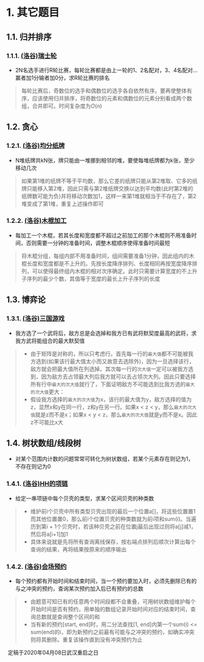 # 1. 其它题目
## 1.1. 归并排序
### 1.1.1. [(洛谷)瑞士轮](https://www.luogu.com.cn/problem/P1309)
- 2N名选手进行R轮比赛，每轮比赛都是由上一轮的1、2名配对，3、4名配对...赢者加1分输者加0分，求R轮比赛的排名
> 每轮比赛后，奇数位的选手和偶数位的选手各自依然有序。要再使整体有序，应该使用归并排序，将奇数位的元素和偶数位的元素分别看成两个数组，合并即可。时间复杂度为$O(n)$
## 1.2. 贪心
### 1.2.1. [(洛谷)均分纸牌](https://www.luogu.com.cn/problem/P1031)
- N堆纸牌共kN张，牌只能由一堆挪到相邻的堆，要使每堆纸牌都为k张，至少移动几次
> 如果第1堆的纸牌不等于平均数，那么它差的纸牌只能从第2堆取、它多的纸牌只能移入第2堆，因此只需与第2堆纸牌交换以达到平均数(此时第2堆的纸牌数可能为负)并将移动次数加1，这样一来第1堆就相当于不存在了，第2堆变成了第1堆，重复上述操作即可
### 1.2.2. [(洛谷)木棍加工](https://www.luogu.com.cn/problem/P1233)
- 每加工一个木棍，若其长度和宽度都不超过之前加工的那个木棍则不用准备时间，否则需要一分钟的准备时间，调整木棍顺序使得准备时间最短
> 将木棍分组，每组内部不用准备时间，组间需要准备1分钟，因此组内的木棍长度和宽度都是不上升的。先按长度降序排列、长度相同再按宽度降序排列，可以使得最终组内木棍的相对次序确定。此时只需要计算宽度的不上升子序列的最少个数，其值等于宽度的最长上升子序列的长度
## 1.3. 博弈论
### 1.3.1. [(洛谷)三国游戏](https://www.luogu.com.cn/problem/P1199)
- 我方选了一个武将后，敌方总是会选掉和我方已有武将默契度最高的武将，求我方武将能组合的最大默契值
> -  由于矩阵是对称的，所以只考虑行。首先每一行的`最大值`都不可能被我方选到(如果该行最大值太小而又故意去选除外)，因为一旦选择该行，敌方就会把最大值所在列选掉。其次每一行的`次大值`一定可以被我方选到，因为敌方去占领最大列后我方就可以去占领次大列。因此只要选择所有行中`最大的次大值`就行了，下面证明敌方不可能选到比我方选的`最大的次大值`更大：
> - 假设我方选择的`最大的次大值`为x，该行的最大值为y，敌方选择的值为z，显然x和y在同一行，z和y在另一行。如果x < z < y，那么`最大的次大值`就是z而不是x；如果x < y < z，那么`最大的次大值`就是y而不是x。因此z不可能比x大
## 1.4. 树状数组/线段树
- 对某个范围内计数的问题常常可转化为树状数组，若某个元素存在则记为1，不存在则记为0
### 1.4.1. [(洛谷)HH的项链](https://www.luogu.com.cn/problem/P1972)
- 给定一串项链中每个贝壳的类型，求某个区间贝壳的种类数
> - 维护前i个贝壳中所有类型贝壳出现的最后一个位置a[]，将这些位置置1而其他位置置0，那么前i个位置贝壳的种类数就为前i项和sum(i)。当遍历到第i + 1个贝壳时，若该种贝壳之前在位置j最后出现过则将a[j]减1，然后将a[i+1]加1
> - 具体来说就是先将所有查询离线保存，按右端点排列后顺次计算出每个查询的结果，再将结果按原来的顺序输出
### 1.4.2. [(洛谷)会场预约](https://www.luogu.com.cn/problem/P2161)
- 每个预约都有开始时间和结束时间，当一个预约要加入时，必须先删除已有的与之冲突的预约，查询某次预约加入后已有预约的总数
> - 由题意可知已有的任意两个时间段都不会重叠，可用树状数组维护每个开始时间是否有预约，用单独的数组记录开始时间对应的结束时间，查询总数就是查询整个区间的和
> - 当有新的预约[start, end]时，用二分法查找[1, end]内第一个sum(i) <= sum(end)的i，即为新预约之前最有可能与之冲突的预约，如确实冲突则将其删除。重复该操作直到没有冲突预约为止








​						定稿于2020年04月08日武汉重启之日